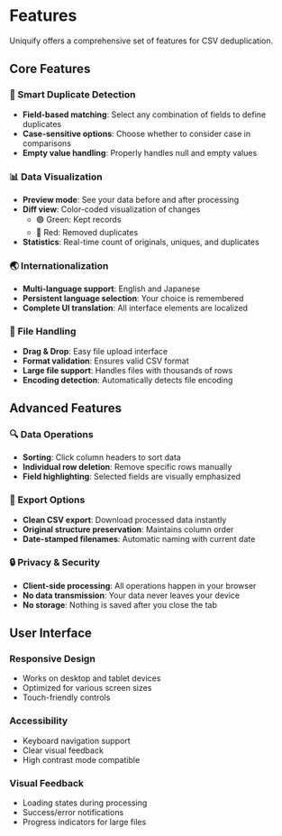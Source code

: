 # Features

Uniquify offers a comprehensive set of features for CSV deduplication.

## Core Features

### 🎯 Smart Duplicate Detection

- **Field-based matching**: Select any combination of fields to define duplicates
- **Case-sensitive options**: Choose whether to consider case in comparisons
- **Empty value handling**: Properly handles null and empty values

### 📊 Data Visualization

- **Preview mode**: See your data before and after processing
- **Diff view**: Color-coded visualization of changes
  - 🟢 Green: Kept records
  - 🔴 Red: Removed duplicates
- **Statistics**: Real-time count of originals, uniques, and duplicates

### 🌏 Internationalization

- **Multi-language support**: English and Japanese
- **Persistent language selection**: Your choice is remembered
- **Complete UI translation**: All interface elements are localized

### 📁 File Handling

- **Drag & Drop**: Easy file upload interface
- **Format validation**: Ensures valid CSV format
- **Large file support**: Handles files with thousands of rows
- **Encoding detection**: Automatically detects file encoding

## Advanced Features

### 🔍 Data Operations

- **Sorting**: Click column headers to sort data
- **Individual row deletion**: Remove specific rows manually
- **Field highlighting**: Selected fields are visually emphasized

### 💾 Export Options

- **Clean CSV export**: Download processed data instantly
- **Original structure preservation**: Maintains column order
- **Date-stamped filenames**: Automatic naming with current date

### 🔒 Privacy & Security

- **Client-side processing**: All operations happen in your browser
- **No data transmission**: Your data never leaves your device
- **No storage**: Nothing is saved after you close the tab

## User Interface

### Responsive Design
- Works on desktop and tablet devices
- Optimized for various screen sizes
- Touch-friendly controls

### Accessibility
- Keyboard navigation support
- Clear visual feedback
- High contrast mode compatible

### Visual Feedback
- Loading states during processing
- Success/error notifications
- Progress indicators for large files